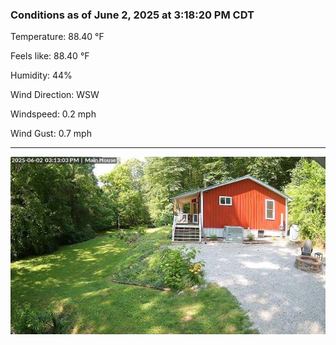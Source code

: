 ### Conditions as of June 2, 2025 at 3:18:20 PM CDT 

Temperature: 88.40 &deg;F

Feels like: 88.40 &deg;F

Humidity: 44%

Wind Direction: WSW

Windspeed: 0.2 mph

Wind Gust: 0.7 mph

---

<img src="./images/latest.jpeg"/>

